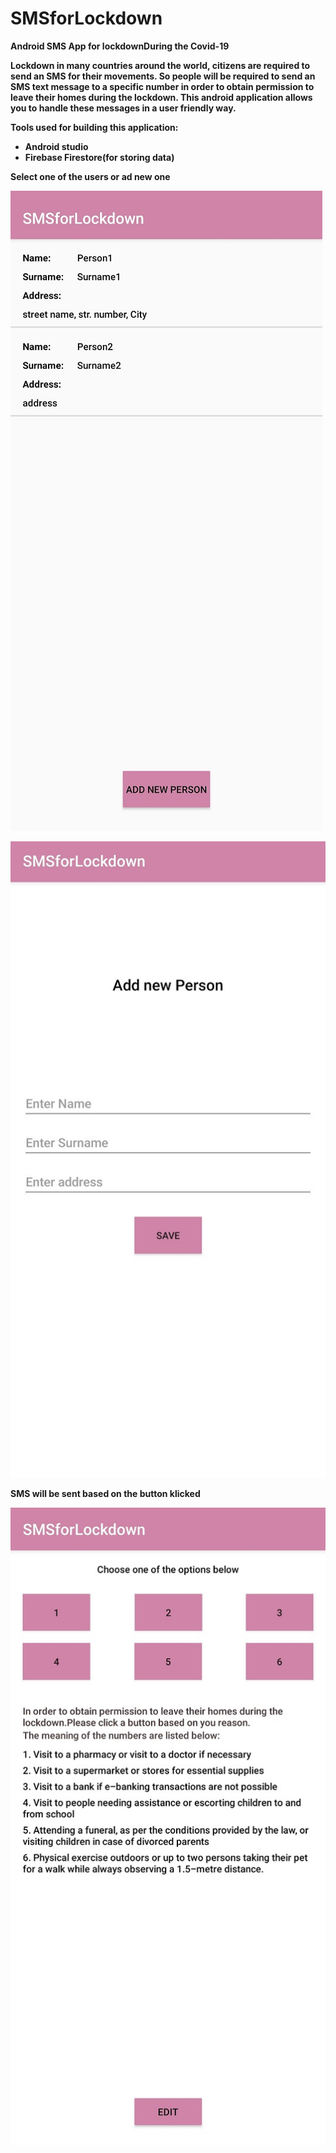 # SMSforLockdown


<b>Android SMS App for lockdownDuring the Covid-19 


Lockdown in many countries around the world, citizens are required to send an SMS for their movements.
So people will be required to send an SMS text message to a specific number in order 
to obtain permission to leave their homes during the lockdown.
This android  application allows you to handle these messages in a user friendly way.

Tools used for building this application:
<ul>
<li>Android studio</li>
<li>Firebase Firestore(for storing data)</li>
</ul>



<b>Select one of the users or ad new one


![](images/20210305_032610.jpg)


  
  ![](images/20210305_032649.jpg)
  
  
  <b>SMS will be sent based on the button klicked 
  
  ![](images/20210305_032628.jpg)
